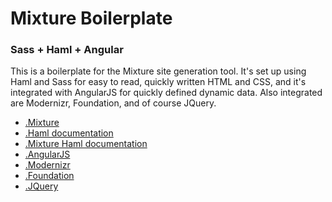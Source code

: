 Mixture Boilerplate
=============================
### Sass + Haml + Angular

This is a boilerplate for the Mixture site generation tool. It's set up using Haml and Sass for easy to read, quickly written HTML and CSS, and it's integrated with AngularJS for quickly defined dynamic data. Also integrated are Modernizr, Foundation, and of course JQuery.

* [.Mixture](http://mixture.io/)
* [.Haml documentation](http://haml.info/)
* [.Mixture Haml documentation](http://docs.mixture.io/templates#haml)
* [.AngularJS](http://angularjs.org/)
* [.Modernizr](http://modernizr.com/)
* [.Foundation](http://foundation.zurb.com/)
* [.JQuery](http://jquery.com/)

